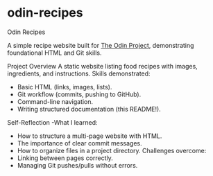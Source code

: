 # odin-recipes
 Odin Recipes

A simple recipe website built for [The Odin Project](https://www.theodinproject.com/), demonstrating foundational HTML and Git skills.

Project Overview
 A static website listing food recipes with images, ingredients, and instructions.
Skills demonstrated:
  - Basic HTML (links, images, lists).
  - Git workflow (commits, pushing to GitHub).
  - Command-line navigation.
  - Writing structured documentation (this README!).

Self-Reflection
-What I learned:
  - How to structure a multi-page website with HTML.
  - The importance of clear commit messages.
  - How to organize files in a project directory.
Challenges overcome:
  - Linking between pages correctly.
  - Managing Git pushes/pulls without errors.
